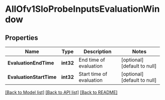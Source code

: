 # AllOfv1SloProbeInputsEvaluationWindow

## Properties
Name | Type | Description | Notes
------------ | ------------- | ------------- | -------------
**EvaluationEndTime** | **int32** | End time of evaluation | [optional] [default to null]
**EvaluationStartTime** | **int32** | Start time of evaluation | [optional] [default to null]

[[Back to Model list]](../README.md#documentation-for-models) [[Back to API list]](../README.md#documentation-for-api-endpoints) [[Back to README]](../README.md)


